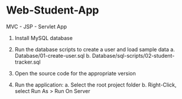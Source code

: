 # Web-Student-App
 MVC - JSP - Servlet App
 
1. Install MySQL database

2. Run the database scripts to create a user and load sample data
   a. Database/01-create-user.sql
   b. Database/sql-scripts/02-student-tracker.sql

3. Open the source code for the appropriate version

4. Run the application: 
   a. Select the root project folder
   b. Right-Click, select Run As > Run On Server
